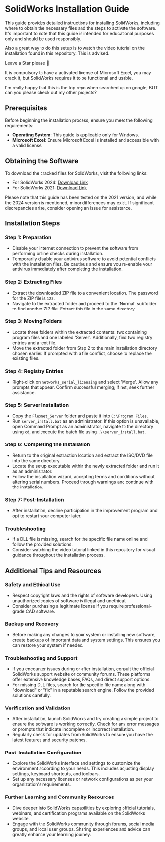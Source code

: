 # SolidWorks Installation Guide

This guide provides detailed instructions for installing SolidWorks, including where to obtain the necessary files and the steps to activate the software. It's important to note that this guide is intended for educational purposes only and should be used responsibly.

Also a great way to do this setup is to watch the video tutorial on the installation found in this repository. This is advised.

Leave a Star please 💖

It is compulsory to have a activated license of Microsoft Excel, you may crack it, but SolidWorks requires it to be functional and usable.

I'm really happy that this is the top repo when searched up on google, BUT can you please check out my other projects?

## Prerequisites

Before beginning the installation process, ensure you meet the following requirements:
- **Operating System**: This guide is applicable only for Windows.
- **Microsoft Excel**: Ensure Microsoft Excel is installed and accessible with a valid license.

## Obtaining the Software

To download the cracked files for SolidWorks, visit the following links:
- For SolidWorks 2024: [Download Link](https://getintopc.com/softwares/3d-cad/solidworks-2024-free-download/)
- For SolidWorks 2021: [Download Link](https://getintopc.com/softwares/3d-cad/solidworks-2021-free-download/)

Please note that this guide has been tested on the 2021 version, and while the 2024 version is mentioned, minor differences may exist. If significant discrepancies arise, consider opening an issue for assistance.

## Installation Steps

### Step 1: Preparation
- Disable your internet connection to prevent the software from performing online checks during installation.
- Temporarily disable your antivirus software to avoid potential conflicts with the installation files. Be cautious and ensure you re-enable your antivirus immediately after completing the installation.

### Step 2: Extracting Files
- Extract the downloaded ZIP file to a convenient location. The password for the ZIP file is `123`.
- Navigate to the extracted folder and proceed to the 'Normal' subfolder to find another ZIP file. Extract this file in the same directory.

### Step 3: Moving Folders
- Locate three folders within the extracted contents: two containing program files and one labeled 'Server'. Additionally, find two registry entries and a text file.
- Move the extracted folder from Step 2 to the main installation directory chosen earlier. If prompted with a file conflict, choose to replace the existing files.

### Step 4: Registry Entries
- Right-click on `networks_serial_licensing` and select 'Merge'. Allow any prompts that appear. Confirm successful merging; if not, seek further assistance.

### Step 5: Server Installation
- Copy the `Flexnet_Server` folder and paste it into `C:\Program Files`. 
- Run `server_install.bat` as an administrator. If this option is unavailable, open Command Prompt as an administrator, navigate to the directory using `cd`, and execute the batch file using `.\\server_install.bat`.

### Step 6: Completing the Installation
- Return to the original extraction location and extract the ISO/DVD file into the same directory.
- Locate the setup executable within the newly extracted folder and run it as an administrator.
- Follow the installation wizard, accepting terms and conditions without altering serial numbers. Proceed through warnings and continue with the installation.

### Step 7: Post-Installation
- After installation, decline participation in the improvement program and opt to restart your computer later.

### Troubleshooting
- If a DLL file is missing, search for the specific file name online and follow the provided solutions.
- Consider watching the video tutorial linked in this repository for visual guidance throughout the installation process.

## Additional Tips and Resources

### Safety and Ethical Use
- Respect copyright laws and the rights of software developers. Using unauthorized copies of software is illegal and unethical.
- Consider purchasing a legitimate license if you require professional-grade CAD software.

### Backup and Recovery
- Before making any changes to your system or installing new software, create backups of important data and system settings. This ensures you can restore your system if needed.

### Troubleshooting and Support
- If you encounter issues during or after installation, consult the official SolidWorks support website or community forums. These platforms offer extensive knowledge bases, FAQs, and direct support options.
- For missing DLL files, search for the specific file name along with "download" or "fix" in a reputable search engine. Follow the provided solutions carefully.

### Verification and Validation
- After installation, launch SolidWorks and try creating a simple project to ensure the software is working correctly. Check for any error messages or prompts that indicate incomplete or incorrect installation.
- Regularly check for updates from SolidWorks to ensure you have the latest features and security patches.

### Post-Installation Configuration
- Explore the SolidWorks interface and settings to customize the environment according to your needs. This includes adjusting display settings, keyboard shortcuts, and toolbars.
- Set up any necessary licenses or network configurations as per your organization's requirements.

### Further Learning and Community Resources
- Dive deeper into SolidWorks capabilities by exploring official tutorials, webinars, and certification programs available on the SolidWorks website.
- Engage with the SolidWorks community through forums, social media groups, and local user groups. Sharing experiences and advice can greatly enhance your learning journey.
